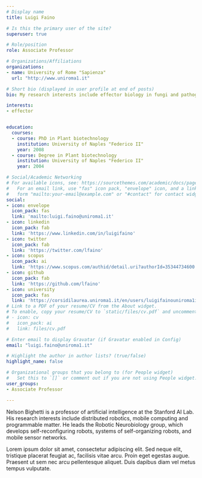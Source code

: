 ```yaml
---
# Display name
title: Luigi Faino

# Is this the primary user of the site?
superuser: true

# Role/position
role: Associate Professor

# Organizations/Affiliations
organizations:
- name: University of Rome "Sapienza" 
  url: "http://www.uniroma1.it"

# Short bio (displayed in user profile at end of posts)
bio: My research interests include effector biology in fungi and pathogenomics.

interests:
- effector


education:
  courses:
  - course: PhD in Plant biotechnology
    institution: University of Naples "Federico II"
    year: 2008
  - course: Degree in Plant biotechnology
    institution: University of Naples "Federico II"
    year: 2004

# Social/Academic Networking
# For available icons, see: https://sourcethemes.com/academic/docs/page-builder/#icons
#   For an email link, use "fas" icon pack, "envelope" icon, and a link in the
#   form "mailto:your-email@example.com" or "#contact" for contact widget.
social:
- icon: envelope
  icon_pack: fas
  link: 'mailto:luigi.faino@uniroma1.it'
- icon: linkedin
  icon_pack: fab
  link: 'https://www.linkedin.com/in/luigifaino'
- icon: twitter
  icon_pack: fab
  link: 'https://twitter.com/lfaino'
- icon: scopus
  icon_pack: ai
  link: 'https://www.scopus.com/authid/detail.uri?authorId=35344734600'
- icon: github
  icon_pack: fab
  link: 'https://github.com/lfaino'
- icon: university
  icon_pack: fas
  link: 'https://corsidilaurea.uniroma1.it/en/users/luigifainouniroma1it'
# Link to a PDF of your resume/CV from the About widget.
# To enable, copy your resume/CV to `static/files/cv.pdf` and uncomment the lines below.
# - icon: cv
#   icon_pack: ai
#   link: files/cv.pdf

# Enter email to display Gravatar (if Gravatar enabled in Config)
email: "luigi.faino@uniroma1.it"

# Highlight the author in author lists? (true/false)
highlight_name: false

# Organizational groups that you belong to (for People widget)
#   Set this to `[]` or comment out if you are not using People widget.
user_groups:
- Associate Professor

---
```

<link rel="stylesheet" href="https://cdn.jsdelivr.net/gh/jpswalsh/academicons@1/css/academicons.min.css">

Nelson Bighetti is a professor of artificial intelligence at the Stanford AI Lab. His research interests include distributed robotics, mobile computing and programmable matter. He leads the Robotic Neurobiology group, which develops self-reconfiguring robots, systems of self-organizing robots, and mobile sensor networks.

Lorem ipsum dolor sit amet, consectetur adipiscing elit. Sed neque elit, tristique placerat feugiat ac, facilisis vitae arcu. Proin eget egestas augue. Praesent ut sem nec arcu pellentesque aliquet. Duis dapibus diam vel metus tempus vulputate.
